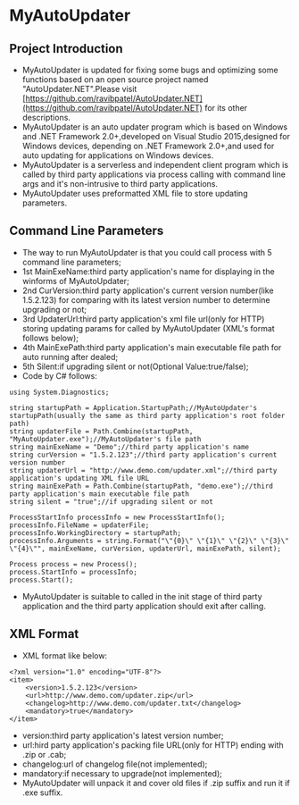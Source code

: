 # MyAutoUpdater

## Project Introduction
* MyAutoUpdater is updated for fixing some bugs and optimizing some functions based on an open source project named "AutoUpdater.NET".Please visit [https://github.com/ravibpatel/AutoUpdater.NET](https://github.com/ravibpatel/AutoUpdater.NET) for its other descriptions.
* MyAutoUpdater is an auto updater program which is based on Windows and .NET Framework 2.0+,developed on Visual Studio 2015,designed for Windows devices, depending on .NET Framework 2.0+,and used for auto updating for applications on Windows devices.
* MyAutoUpdater is a serverless and independent client program which is called by third party applications via process calling with command line args and it's non-intrusive to third party applications.
* MyAutoUpdater uses preformatted XML file to store updating parameters.

## Command Line Parameters
* The way to run MyAutoUpdater is that you could call process with 5 command line parameters;
* 1st MainExeName:third party application's name for displaying in the winforms of MyAutoUpdater;
* 2nd CurVersion:third party application's current version number(like 1.5.2.123) for comparing with its latest version number to determine upgrading or not;
* 3rd UpdaterUrl:third party application's xml file url(only for HTTP) storing updating params for called by MyAutoUpdater (XML's format follows below);
* 4th MainExePath:third party application's main executable file path for auto running after dealed;
* 5th Silent:if upgrading silent or not(Optional Value:true/false);
* Code by C# follows:

```
using System.Diagnostics;

string startupPath = Application.StartupPath;//MyAutoUpdater's startupPath(usually the same as third party application's root folder path)
string updaterFile = Path.Combine(startupPath, "MyAutoUpdater.exe");//MyAutoUpdater's file path
string mainExeName = "Demo";//third party application's name
string curVersion = "1.5.2.123";//third party application's current version number
string updaterUrl = "http://www.demo.com/updater.xml";//third party application's updating XML file URL
string mainExePath = Path.Combine(startupPath, "demo.exe");//third party application's main executable file path
string silent = "true";//if upgrading silent or not

ProcessStartInfo processInfo = new ProcessStartInfo();
processInfo.FileName = updaterFile;
processInfo.WorkingDirectory = startupPath;
processInfo.Arguments = string.Format("\"{0}\" \"{1}\" \"{2}\" \"{3}\" \"{4}\"", mainExeName, curVersion, updaterUrl, mainExePath, silent);

Process process = new Process();
process.StartInfo = processInfo;
process.Start();
```
* MyAutoUpdater is suitable to called in the init stage of third party application and the third party application should exit after calling.

## XML Format
* XML format like below:

```
<?xml version="1.0" encoding="UTF-8"?>
<item>
    <version>1.5.2.123</version>
    <url>http://www.demo.com/updater.zip</url>
    <changelog>http://www.demo.com/updater.txt</changelog>
    <mandatory>true</mandatory>
</item>
```

* version:third party application's latest version number;
* url:hird party application's packing file URL(only for HTTP) ending with .zip or .cab;
* changelog:url of changelog file(not implemented);
* mandatory:if necessary to upgrade(not implemented);
* MyAutoUpdater will unpack it and cover old files if .zip suffix and run it if .exe suffix.
